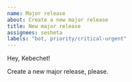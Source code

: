 ```yaml
---
name: Major release
about: Create a new major release
title: New major release
assignees: sesheta
labels: "bot, priority/critical-urgent"
---
```


Hey, Kebechet!

Create a new major release, please.
